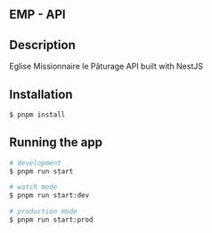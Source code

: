 ## EMP - API

## Description

Eglise Missionnaire le Pâturage API built with NestJS

## Installation

```bash
$ pnpm install
```

## Running the app

```bash
# development
$ pnpm run start

# watch mode
$ pnpm run start:dev

# production mode
$ pnpm run start:prod
```
